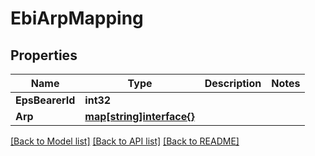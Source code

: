 # EbiArpMapping

## Properties
Name | Type | Description | Notes
------------ | ------------- | ------------- | -------------
**EpsBearerId** | **int32** |  | 
**Arp** | [**map[string]interface{}**](object.md) |  | 

[[Back to Model list]](../README.md#documentation-for-models) [[Back to API list]](../README.md#documentation-for-api-endpoints) [[Back to README]](../README.md)


